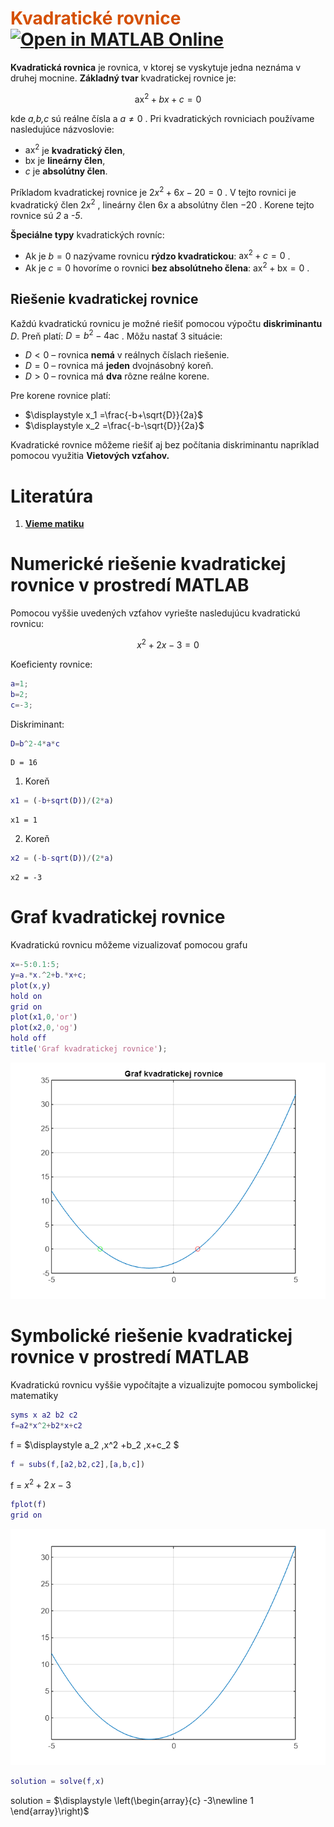 
# <span style="color:rgb(213,80,0)">Kvadratické rovnice</span> [![Open in MATLAB Online](https://www.mathworks.com/images/responsive/global/open-in-matlab-online.svg)](https://matlab.mathworks.com/open/github/v1?repo=mblaho/KvadratickaRovnica)

**Kvadratická rovnica** je rovnica, v ktorej se vyskytuje jedna neznáma v druhej mocnine. **Základný tvar** kvadratickej rovnice je:

 $$ {\textrm{ax}}^2 +bx+c=0 $$ 

kde *a,b,c* sú reálne čísla a $a\not= 0$ . Pri kvadratických rovniciach používame nasledujúce názvoslovie:

-  ${\textrm{ax}}^2$ je **kvadratický člen**, 
-  $\textrm{bx}$ je **lineárny člen**, 
-  $c$ je **absolútny člen**. 

Príkladom kvadratickej rovnice je $2x^2 +6x-20=0$ . V tejto rovnici je kvadratický člen $2x^2$ , lineárny člen $6x$ a absolútny člen $-20$ . Korene tejto rovnice sú *2* a *\-5*.


**Špeciálne typy** kvadratických rovníc:

-  Ak je $b=0$ nazývame rovnicu **rýdzo kvadratickou**: ${\textrm{ax}}^2 +c=0$ . 
-  Ak je $c=0$ hovoríme o rovnici **bez absolútneho člena**: ${\textrm{ax}}^2 +\textrm{bx}=0$ . 
## **Riešenie kvadratickej rovnice**

Každú kvadratickú rovnicu je možné riešiť pomocou výpočtu **diskriminantu** *D*. Preň platí: $D=b^2 -4\textrm{ac}$ . Môžu nastať 3 situácie:

-  $D<0$ – rovnica **nemá** v reálnych číslach riešenie. 
-  $D=0$ – rovnica má **jeden** dvojnásobný koreň. 
-  $D>0$ – rovnica má **dva** rôzne reálne korene. 

Pre korene rovnice platí:

-  $\displaystyle x_1 =\frac{-b+\sqrt{D}}{2a}$ 
-  $\displaystyle x_2 =\frac{-b-\sqrt{D}}{2a}$ 

Kvadratické rovnice môžeme riešiť aj bez počítania diskriminantu napríklad pomocou využitia **Vietových vzťahov.**

# Literatúra
1.  [**Vieme matiku**](https://www.viemematiku.sk/book/cvicenia-riesenie-kvadraticke-rovnice)
# Numerické riešenie kvadratickej rovnice v prostredí MATLAB

Pomocou vyššie uvedených vzťahov vyriešte nasledujúcu kvadratickú rovnicu:

 $$ x^2 +2x-3=0 $$ 

Koeficienty rovnice:

```matlab
a=1;
b=2;
c=-3;
```

Diskriminant:

```matlab
D=b^2-4*a*c
```

```matlabTextOutput
D = 16
```

1. Koreň

```matlab
x1 = (-b+sqrt(D))/(2*a)
```

```matlabTextOutput
x1 = 1
```

2. Koreň

```matlab
x2 = (-b-sqrt(D))/(2*a)
```

```matlabTextOutput
x2 = -3
```
# Graf kvadratickej rovnice

Kvadratickú rovnicu môžeme vizualizovať pomocou grafu

```matlab
x=-5:0.1:5;
y=a.*x.^2+b.*x+c;
plot(x,y)
hold on
grid on
plot(x1,0,'or')
plot(x2,0,'og')
hold off
title('Graf kvadratickej rovnice');
```

<center><img src="README_media/figure_0.png" width="562" alt="figure_0.png"></center>

# Symbolické riešenie kvadratickej rovnice v prostredí MATLAB

Kvadratickú rovnicu vyššie vypočítajte a vizualizujte pomocou symbolickej matematiky

```matlab
syms x a2 b2 c2
f=a2*x^2+b2*x+c2
```
f = 
 $\displaystyle a_2 \,x^2 +b_2 \,x+c_2 $
 

```matlab
f = subs(f,[a2,b2,c2],[a,b,c])
```
f = 
 $\displaystyle x^2 +2\,x-3$
 

```matlab
fplot(f)
grid on
```

<center><img src="README_media/figure_1.png" width="562" alt="figure_1.png"></center>


```matlab
solution = solve(f,x)
```
solution = 
 $\displaystyle \left(\begin{array}{c} -3\newline 1 \end{array}\right)$
 
